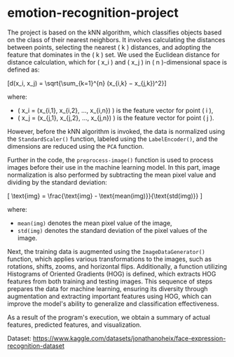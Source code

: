# emotion-recognition-project
The project is based on the kNN algorithm, which classifies objects based on the class of their nearest neighbors. It involves calculating the distances between points, selecting the nearest \( k \) distances, and adopting the feature that dominates in the \( k \) set. We used the Euclidean distance for distance calculation, which for \( x_i \) and \( x_j \) in \( n \)-dimensional space is defined as:

\[d(x_i, x_j) = \sqrt{\sum_{k=1}^{n} (x_{i,k} − x_{j,k})^2}\]

where:

- \( x_i = (x_{i,1}, x_{i,2}, ..., x_{i,n}) \) is the feature vector for point \( i \),
- \( x_j = (x_{j,1}, x_{j,2}, ..., x_{j,n}) \) is the feature vector for point \( j \).

However, before the kNN algorithm is invoked, the data is normalized using the `StandardScaler()` function, labeled using the `LabelEncoder()`, and the dimensions are reduced using the `PCA` function.

Further in the code, the `preprocess-image()` function is used to process images before their use in the machine learning model. In this part, image normalization is also performed by subtracting the mean pixel value and dividing by the standard deviation:

\[ \text{img} = \frac{\text{img} - \text{mean(img)}}{\text{std(img)}} \]

where:

- `mean(img)` denotes the mean pixel value of the image,
- `std(img)` denotes the standard deviation of the pixel values of the image.

Next, the training data is augmented using the `ImageDataGenerator()` function, which applies various transformations to the images, such as rotations, shifts, zooms, and horizontal flips. Additionally, a function utilizing Histograms of Oriented Gradients (HOG) is defined, which extracts HOG features from both training and testing images. This sequence of steps prepares the data for machine learning, ensuring its diversity through augmentation and extracting important features using HOG, which can improve the model's ability to generalize and classification effectiveness.

As a result of the program's execution, we obtain a summary of actual features, predicted features, and visualization.

Dataset: https://www.kaggle.com/datasets/jonathanoheix/face-expression-recognition-dataset
